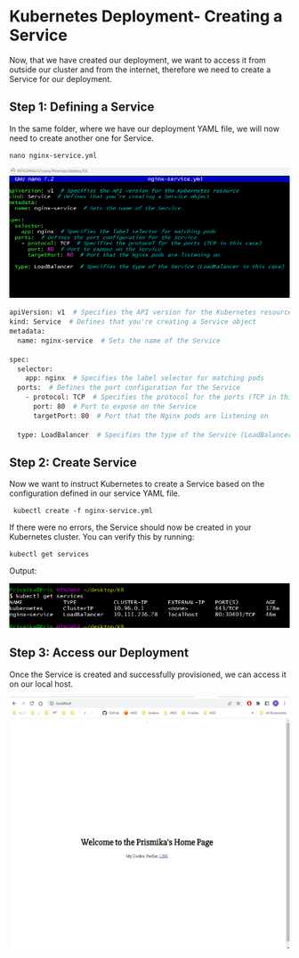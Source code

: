 # Kubernetes Deployment- Creating a Service 

Now, that we have created our deployment, we want to access it from outside our cluster and from the internet, therefore we need to create a Service for our deployment. 

## Step 1: Defining a Service

In the same folder, where we have our deployment YAML file, we will now need to create another one for Service. 

```
nano nginx-service.yml
```
![Alt text](Kubernetes/images/service_yml.png)


```bash
apiVersion: v1  # Specifies the API version for the Kubernetes resource
kind: Service  # Defines that you're creating a Service object
metadata:
  name: nginx-service  # Sets the name of the Service

spec:
  selector:
    app: nginx  # Specifies the label selector for matching pods
  ports:  # Defines the port configuration for the Service
    - protocol: TCP  # Specifies the protocol for the ports (TCP in this case)
      port: 80  # Port to expose on the Service
      targetPort: 80  # Port that the Nginx pods are listening on

  type: LoadBalancer  # Specifies the type of the Service (LoadBalancer in this case)
```

## Step 2: Create Service 

Now we want to instruct Kubernetes to create a Service based on the configuration defined in our service YAML file. 

```
 kubectl create -f nginx-service.yml
```

If there were no errors, the Service should now be created in your Kubernetes cluster. You can verify this by running:

```
kubectl get services
```

Output:

![Alt text](Kubernetes/images/servicess.png)

## Step 3: Access our Deployment 

Once the Service is created and successfully provisioned, we can access it on our local host. 

![Alt text](Kubernetes/images/nginx.png)